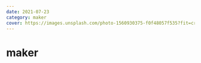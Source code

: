 ```yaml
---
date: 2021-07-23
category: maker
cover: https://images.unsplash.com/photo-1560930375-f0f48057f535?fit=crop&w=1280&h=720&q=80
---
```

# maker 